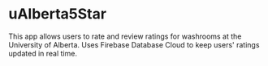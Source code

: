 # uAlberta5Star

This app allows users to rate and review ratings for washrooms at the University of Alberta.
Uses Firebase Database Cloud to keep users' ratings updated in real time. 
